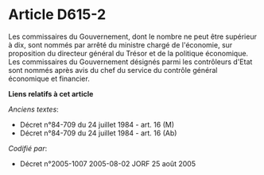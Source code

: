 # Article D615-2

Les commissaires du Gouvernement, dont le nombre ne peut être supérieur à dix, sont nommés par arrêté du ministre chargé de
l'économie, sur proposition du directeur général du Trésor et de la politique économique. Les commissaires du Gouvernement
désignés parmi les contrôleurs d'Etat sont nommés après avis du chef du service du contrôle général économique et financier.

**Liens relatifs à cet article**

_Anciens textes_:

  - Décret n°84-709 du 24 juillet 1984 - art. 16 (M)
  - Décret n°84-709 du 24 juillet 1984 - art. 16 (Ab)

_Codifié par_:

  - Décret n°2005-1007 2005-08-02 JORF 25 août 2005
